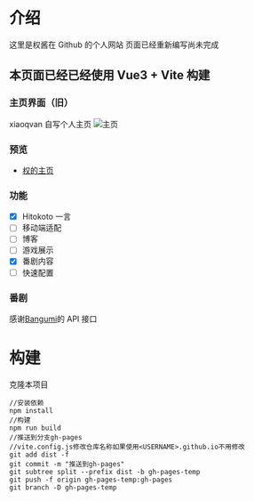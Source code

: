 # 介绍

这里是权酱在 Github 的个人网站
页面已经重新编写尚未完成

## 本页面已经已经使用 Vue3 + Vite 构建

### 主页界面（旧）

xiaoqvan 自写个人主页
![主页](/screenshots/1.png)

### 预览

- [权的主页](https://www.xiaoqvan.top)

### 功能

- [x] Hitokoto 一言
- [ ] 移动端适配
- [ ] 博客
- [ ] 游戏展示
- [x] 番剧内容
- [ ] 快速配置

### 番剧

感谢[Bangumi](https://github.com/bangumi/api)的 API 接口

# 构建

克隆本项目

```bush
//安装依赖
npm install
//构建
npm run build
//推送到分支gh-pages
//vite.config.js修改仓库名称如果使用<USERNAME>.github.io不用修改
git add dist -f
git commit -m "推送到gh-pages"
git subtree split --prefix dist -b gh-pages-temp
git push -f origin gh-pages-temp:gh-pages
git branch -D gh-pages-temp
```
